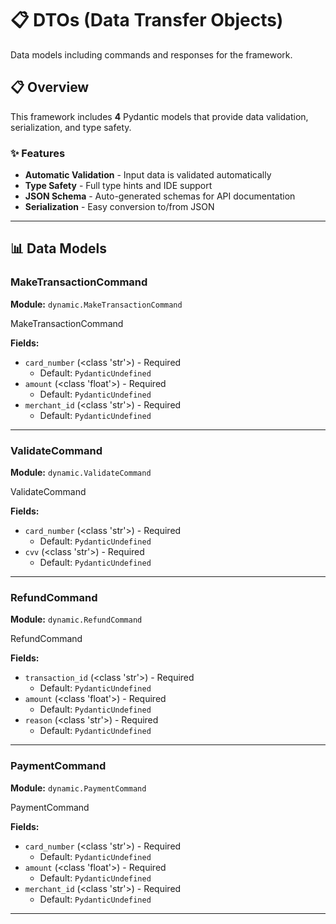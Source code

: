 # 📋 DTOs (Data Transfer Objects)

Data models including commands and responses for the framework.

## 📋 Overview

This framework includes **4** Pydantic models that provide
data validation, serialization, and type safety.

### ✨ Features

- **Automatic Validation** - Input data is validated automatically
- **Type Safety** - Full type hints and IDE support
- **JSON Schema** - Auto-generated schemas for API documentation
- **Serialization** - Easy conversion to/from JSON

---

## 📊 Data Models

### MakeTransactionCommand

**Module:** `dynamic.MakeTransactionCommand`

MakeTransactionCommand

**Fields:**

- `card_number` (<class 'str'>) - Required
  - Default: `PydanticUndefined`
- `amount` (<class 'float'>) - Required
  - Default: `PydanticUndefined`
- `merchant_id` (<class 'str'>) - Required
  - Default: `PydanticUndefined`

---

### ValidateCommand

**Module:** `dynamic.ValidateCommand`

ValidateCommand

**Fields:**

- `card_number` (<class 'str'>) - Required
  - Default: `PydanticUndefined`
- `cvv` (<class 'str'>) - Required
  - Default: `PydanticUndefined`

---

### RefundCommand

**Module:** `dynamic.RefundCommand`

RefundCommand

**Fields:**

- `transaction_id` (<class 'str'>) - Required
  - Default: `PydanticUndefined`
- `amount` (<class 'float'>) - Required
  - Default: `PydanticUndefined`
- `reason` (<class 'str'>) - Required
  - Default: `PydanticUndefined`

---

### PaymentCommand

**Module:** `dynamic.PaymentCommand`

PaymentCommand

**Fields:**

- `card_number` (<class 'str'>) - Required
  - Default: `PydanticUndefined`
- `amount` (<class 'float'>) - Required
  - Default: `PydanticUndefined`
- `merchant_id` (<class 'str'>) - Required
  - Default: `PydanticUndefined`

---
